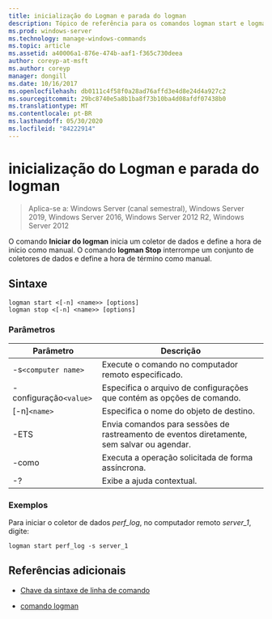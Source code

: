 ```yaml
---
title: inicialização do Logman e parada do logman
description: Tópico de referência para os comandos logman start e logman stop, que inicia um coletor de dados e define a hora de início como manual ou para um conjunto de coletores de dados e define a hora de término como manual.
ms.prod: windows-server
ms.technology: manage-windows-commands
ms.topic: article
ms.assetid: a40006a1-876e-474b-aaf1-f365c730deea
author: coreyp-at-msft
ms.author: coreyp
manager: dongill
ms.date: 10/16/2017
ms.openlocfilehash: db0111c4f58f0a28ad76affd3e4d8e24d4a927c2
ms.sourcegitcommit: 29bc8740e5a8b1ba8f73b10ba4d08afdf07438b0
ms.translationtype: MT
ms.contentlocale: pt-BR
ms.lasthandoff: 05/30/2020
ms.locfileid: "84222914"
---
```

# <a name="logman-start-and-logman-stop"></a>inicialização do Logman e parada do logman

> Aplica-se a: Windows Server (canal semestral), Windows Server 2019, Windows Server 2016, Windows Server 2012 R2, Windows Server 2012

O comando **Iniciar do logman** inicia um coletor de dados e define a hora de início como manual. O comando **logman Stop** interrompe um conjunto de coletores de dados e define a hora de término como manual.

## <a name="syntax"></a>Sintaxe

```
logman start <[-n] <name>> [options]
logman stop <[-n] <name>> [options]
```

### <a name="parameters"></a>Parâmetros

| Parâmetro | Descrição |
| --------- | ----------- |
| -s`<computer name>` | Execute o comando no computador remoto especificado. |
| -configuração`<value>` | Especifica o arquivo de configurações que contém as opções de comando. |
| [-n]`<name>` | Especifica o nome do objeto de destino. |
| -ETS | Envia comandos para sessões de rastreamento de eventos diretamente, sem salvar ou agendar. |
| -como | Executa a operação solicitada de forma assíncrona. |
| -? | Exibe a ajuda contextual. |

### <a name="examples"></a>Exemplos

Para iniciar o coletor de dados *perf_log*, no computador remoto *server_1*, digite:

```
logman start perf_log -s server_1
```

## <a name="additional-references"></a>Referências adicionais

- [Chave da sintaxe de linha de comando](command-line-syntax-key.md)

- [comando logman](logman.md)

